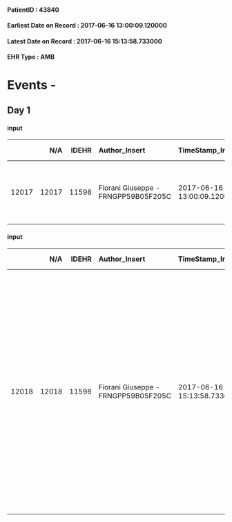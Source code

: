 
#### PatientID : 43840
#### Earliest Date on Record : 2017-06-16 13:00:09.120000
#### Latest Date on Record : 2017-06-16 15:13:58.733000
#### EHR Type : AMB

# Events - 

## Day 1

#### input
|       |    N/A |   IDEHR | Author_Insert                       | TimeStamp_Insert           | EHRType   |   PatientID |   IDDigitalSignDocument | persone_vicine   |   Unnamed: 0_x.1 |   IDANAMNESI_SOCIALE | Patient   | FamigliaAltro   | Paziente_T   | FamigliaAltro_T   |   Non_Rilevabile_x.1 | Note_Non_Rilevabile_x.1   | opt_Problemi   | ds_note_timori                                                                    | chk_contr_sintomi   | chk_competenza                                 | opt_paziente_a   | opt_famiglia_a   | opt_adeguatezza   | opt_paziente_solo   | opt_presente_assente   | Presenza_minori   | Caregiver_principale   | opt_capacita     | opt_necessario   | opt_presente   | opt_risorse_ec   | opt_paziente_psi   | opt_Ins_vol   | opt_paziente_ad   | opt_caregiver_ad   | opt_esenzione   | opt_inv_civile   |   invalidita_perc | Needs     | Domestic partnership   | Fragility                    | opt_disponibilita_f   | opt_indennita_acc   | opt_legge   | opt_famiglia_psi   | opt_disponibilit_paz   |
|------:|-------:|--------:|:------------------------------------|:---------------------------|:----------|------------:|------------------------:|:-----------------|-----------------:|---------------------:|:----------|:----------------|:-------------|:------------------|---------------------:|:--------------------------|:---------------|:----------------------------------------------------------------------------------|:--------------------|:-----------------------------------------------|:-----------------|:-----------------|:------------------|:--------------------|:-----------------------|:------------------|:-----------------------|:-----------------|:-----------------|:---------------|:-----------------|:-------------------|:--------------|:------------------|:-------------------|:----------------|:-----------------|------------------:|:----------|:-----------------------|:-----------------------------|:----------------------|:--------------------|:------------|:-------------------|:-----------------------|
| 12017 |  12017 |   11598 | Fiorani Giuseppe - FRNGPP59B05F205C | 2017-06-16 13:00:09.120000 | AMB       |       43840 |                  785490 | N/A              |             6413 |                 4036 | Si#1      | Si#1            | No#0         | Si#1              |                    0 | NR                        | Si#1           | la famiglia preferisce ricorrere all'hospice per la gestione dei sintomi avanzati | controllo sintomi#0 | competenza/capacit√† assistenziale caregiver#0 | Indefinite#2     | Congruenti#1     | Si#1              | No#0                | Presente#1             | No#0              | la figlia Margherita   | Incrementabile#1 | No#0             | No#0           | Adeguate#1       | No#0               | No#0          | Totale#2          | Totale#2           | Si#1            | Si#1             |               100 | Clinici#0 | Coniuge/Convivente#0   | sovraccarico assistenziale#4 | No#0                  | No#0                | No#0        | No#0               | No#0                   |

#### input
|       |    N/A |   IDEHR | Author_Insert                       | TimeStamp_Insert           | EHRType   |   PatientID |   IDDigitalSignDocument | persone_vicine   |   Unnamed: 0_x.1 |   IDANAMNESI_SOCIALE | Patient   | FamigliaAltro   | Paziente_T   | FamigliaAltro_T   |   Non_Rilevabile_x.1 | Note_Non_Rilevabile_x.1   | opt_Problemi   | Note_I                                                                                                                                                                                                                                                                                                                                                                                              | ds_note_timori                                                                                                                 | chk_contr_sintomi   | chk_competenza                                 | opt_paziente_a   | opt_famiglia_a   | opt_adeguatezza   | opt_paziente_solo   | ds_note_con                                                                                                                                                                                                                                                                                           | opt_presente_assente   | Presenza_minori   | Caregiver_principale                                                     | opt_capacita     | opt_necessario   | opt_presente   | opt_risorse_ec   | opt_paziente_psi   | opt_Ins_vol   | opt_paziente_ad   | opt_caregiver_ad   | opt_esenzione   | opt_inv_civile   |   invalidita_perc | Needs     | Domestic partnership   | Fragility                    | opt_disponibilita_f   | opt_indennita_acc   | opt_legge   | opt_famiglia_psi   | opt_disponibilit_paz   |
|------:|-------:|--------:|:------------------------------------|:---------------------------|:----------|------------:|------------------------:|:-----------------|-----------------:|---------------------:|:----------|:----------------|:-------------|:------------------|---------------------:|:--------------------------|:---------------|:----------------------------------------------------------------------------------------------------------------------------------------------------------------------------------------------------------------------------------------------------------------------------------------------------------------------------------------------------------------------------------------------------|:-------------------------------------------------------------------------------------------------------------------------------|:--------------------|:-----------------------------------------------|:-----------------|:-----------------|:------------------|:--------------------|:------------------------------------------------------------------------------------------------------------------------------------------------------------------------------------------------------------------------------------------------------------------------------------------------------|:-----------------------|:------------------|:-------------------------------------------------------------------------|:-----------------|:-----------------|:---------------|:-----------------|:-------------------|:--------------|:------------------|:-------------------|:----------------|:-----------------|------------------:|:----------|:-----------------------|:-----------------------------|:----------------------|:--------------------|:------------|:-------------------|:-----------------------|
| 12018 |  12018 |   11598 | Fiorani Giuseppe - FRNGPP59B05F205C | 2017-06-16 15:13:58.733000 | AMB       |       43840 |                  785716 | N/A              |             6414 |                 4037 | Si#1      | Si#1            | No#0         | Si#1              |                    0 | NR                        | Si#1           | La pz ha cognizione di malattia ,seppure,come riferisce la figlia Margherita,pensa di riuscire a stabilizzarsi attraverso un percorso di assistenza. dimessa ieri dall'ospedale S.Paolo,√® stata inserita in RCP. La figlia ,insieme ai fratelli, ha piena consapevolezza della situazione clinica compromessa e, pertanto, chiede il trasferimento in hospice Vidas appena √® disponibile il posto | la famiglia,che ha colto la situazione critica della pz, preferisce ricorrere all'hospice per la gestione dei sintomi avanzati | controllo sintomi#0 | competenza/capacit√† assistenziale caregiver#0 | Indefinite#2     | Congruenti#1     | Si#1              | No#0                | La pz vive con il marito Francesco di aa 78,invalido civile al 100% per esiti di un ictus dal quale si √® ripreso e che non ha ificiato la sua autonomia . Fuori casa cinque figli ,2 residenti a Corsico e tre a Calvignasco;la figlia Margherita √® OSS presso la Sacra famiglia di Cesano Boscone. | Presente#1             | No#0              | la figlia Margherita,anche per le sue competenze sul piano assistenziale | Incrementabile#1 | No#0             | No#0           | Adeguate#1       | No#0               | No#0          | Totale#2          | Totale#2           | Si#1            | Si#1             |               100 | Clinici#0 | Coniuge/Convivente#0   | sovraccarico assistenziale#4 | No#0                  | No#0                | No#0        | No#0               | No#0                   |


